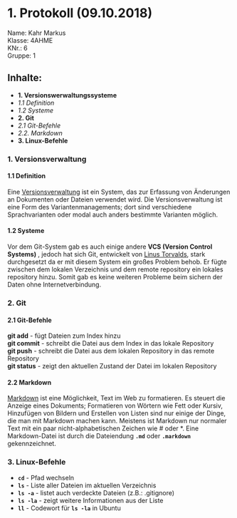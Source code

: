 # 1. Protokoll (09.10.2018)
Name: Kahr Markus  
Klasse: 4AHME  
KNr.: 6  
Gruppe: 1  

## Inhalte:  

* **1. Versionswerwaltungssysteme**  
* *1.1 Definition*
* *1.2 Systeme*
* **2. Git**
 * *2.1 Git-Befehle*  
 * *2.2. Markdown* 
* **3. Linux-Befehle**
  
### 1. Versionsverwaltung

#### 1.1 Definition

Eine [Versionsverwaltung] ist ein System,
das zur Erfassung von Änderungen an Dokumenten
oder Dateien verwendet wird.
Die Versionsverwaltung ist eine Form des Variantenmanagements;
dort sind verschiedene Sprachvarianten oder modal auch anders bestimmte Varianten möglich.

#### 1.2 Systeme

Vor dem Git-System gab es auch einige andere **VCS (Version Control Systems)** ,
jedoch hat sich Git, entwickelt von [Linus Torvalds], stark durchgesetzt da er mit diesem
System ein großes Problem behob. Er fügte zwischen dem lokalen Verzeichnis und dem remote repository
ein lokales repository hinzu. Somit gab es keine weiteren Probleme beim sichern der Daten ohne Internetverbindung.

### 2. Git

#### 2.1 Git-Befehle

**git add** - fügt Dateien zum Index hinzu  
**git commit** - schreibt die Datei aus dem Index in das lokale Repository  
**git push** - schreibt die Datei aus dem lokalen Repository in das remote Repository  
**git status** - zeigt den aktuellen Zustand der Datei im lokalen Repository


#### 2.2 Markdown

[Markdown] ist eine Möglichkeit, Text im Web zu formatieren. 
Es steuert die Anzeige eines Dokuments; Formatieren von Wörtern wie Fett oder Kursiv,
Hinzufügen von Bildern und Erstellen von Listen sind nur einige der Dinge, 
die man mit Markdown machen kann. Meistens ist Markdown nur normaler Text mit ein paar nicht-alphabetischen Zeichen wie # oder *.
Eine Markdown-Datei ist durch die Dateiendung **```.md```** oder **```.markdown```** gekennzeichnet.

### 3. Linux-Befehle

* **```cd```** - Pfad wechseln
* **```ls```** - Liste aller Dateien im aktuellen Verzeichnis
* **```ls -a```** - listet auch verdeckte Dateien (z.B.: .gitignore)
* **```ls -la```** - zeigt weitere Informationen aus der Liste
* **```ll```** - Codewort für **```ls -la```** in Ubuntu

[Versionsverwaltung]: https://de.wikipedia.org/wiki/Versionsverwaltung
[Linus Torvalds]: https://de.wikipedia.org/wiki/Linus_Torvalds
[Markdown]: https://guides.github.com/features/mastering-markdown/
